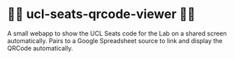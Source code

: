 # 📱💺 ucl-seats-qrcode-viewer 💺📱
A small webapp to show the UCL Seats code for the Lab on a shared screen automatically. Pairs to a Google Spreadsheet source to link and display the QRCode automatically.

